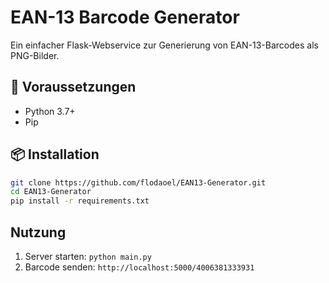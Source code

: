 # EAN-13 Barcode Generator

Ein einfacher Flask-Webservice zur Generierung von EAN-13-Barcodes als PNG-Bilder.

## 🔧 Voraussetzungen

- Python 3.7+
- Pip

## 📦 Installation

```bash
git clone https://github.com/flodaoel/EAN13-Generator.git
cd EAN13-Generator
pip install -r requirements.txt
```

## Nutzung
1. Server starten: ```python main.py```
2. Barcode senden: ```http://localhost:5000/4006381333931```

